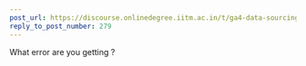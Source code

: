 ```yaml
---
post_url: https://discourse.onlinedegree.iitm.ac.in/t/ga4-data-sourcing-discussion-thread-tds-jan-2025/165959/309
reply_to_post_number: 279
---
```

What error are you getting ?